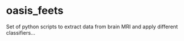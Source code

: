 oasis_feets
===========

Set of python scripts to extract data from brain MRI and apply different classifiers...